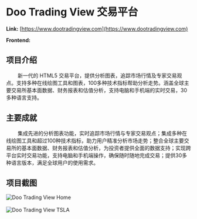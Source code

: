 # Doo Trading View 交易平台

**Link:** [https://www.dootradingview.com](https://www.dootradingview.com)

**Frontend:**
[<Badge type="tip" text="TypeScript" />](https://www.typescriptlang.org)
[<Badge type="tip" text="React" />](https://react.dev)
[<Badge type="tip" text="Webpack" />](https://webpack.js.org)
[<Badge type="tip" text="UMI" />](https://umijs.org)
[<Badge type="tip" text="Ant Design" />](https://ant.design)
[<Badge type="tip" text="Socket IO" />](https://socket.io)

## 项目介绍

&nbsp;&nbsp;&nbsp;&nbsp;&nbsp;&nbsp;&nbsp;&nbsp;新一代的 HTML5 交易平台，提供分析图表，追踪市场行情及专家交易观点。支持多种在线绘图工具和图表，100多种技术指标帮助分析走势。涵盖全球主要交易所基本面数据、财务报表和估值分析，支持电脑和手机端的实时交易，30多种语言支持。

## 主要成就

&nbsp;&nbsp;&nbsp;&nbsp;&nbsp;&nbsp;&nbsp;&nbsp;集成先进的分析图表功能，实时追踪市场行情与专家交易观点；集成多种在线绘图工具和超过100种技术指标，助力用户精准分析市场走势；整合全球主要交易所的基本面数据、财务报表和估值分析，为投资者提供全面的数据支持；实现跨平台实时交易功能，支持电脑和手机端操作，确保随时随地完成交易；提供30多种语言版本，满足全球用户的使用需求。

## 项目截图

![Doo Trading View Home](/projects/doo-prime/trading-view-home.png)
<br />
<br />
![Doo Trading View TSLA](/projects/doo-prime/trading-view-tsla.png)
